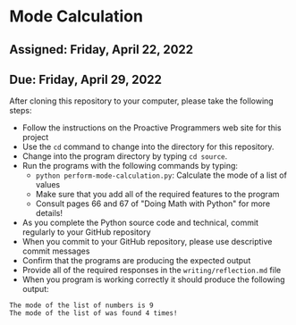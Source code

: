 # Mode Calculation

## Assigned: Friday, April 22, 2022
## Due: Friday, April 29, 2022

After cloning this repository to your computer, please take the following steps:

- Follow the instructions on the Proactive Programmers web site for this project
- Use the `cd` command to change into the directory for this repository.
- Change into the program directory by typing `cd source`.
- Run the programs with the following commands by typing:
  - `python perform-mode-calculation.py`: Calculate the mode of a list of values
  - Make sure that you add all of the required features to the program
  - Consult pages 66 and 67 of "Doing Math with Python" for more details!
- As you complete the Python source code and technical, commit regularly to your GitHub repository
- When you commit to your GitHub repository, please use descriptive commit messages
- Confirm that the programs are producing the expected output
- Provide all of the required responses in the `writing/reflection.md` file
- When you program is working correctly it should produce the following output:

```
The mode of the list of numbers is 9
The mode of the list of was found 4 times!
```
